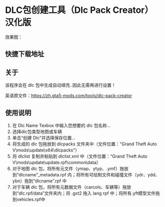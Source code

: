 # DLC包创建工具（Dlc Pack Creator）汉化版

效果图：

## 快捷下载地址

## 关于

该程序会在 dlc 包中生成自动填充..因此无需再进行设置！

英语原文件：https://zh.gta5-mods.com/tools/dlc-pack-creator

## 使用说明

1. 在 Dlc Name Texbox 中输入您想要的 dlc 包名称...
2. 选择dlc包类型地图或车辆
3. 单击“创建 Dlc”并选择保存位置...
4. 将生成的 dlc 包拖放到 dlcpacks 文件夹中（文件位置：“Grand Theft Auto V\mods\update\x64\dlcpacks”）
5. 将 dlclist 复制并粘贴到 dlclist.xml 中（文件位置：“Grand Theft Auto V\mods\update\update.rpf\common\data）
6. 对于地图 dlc 包，将所有元文件（ymap、ytyp、.ymf）拖放到“dlcname”_metadata.rpf 内；将所有可绘制文件和碰撞文件（ydr、ydd、ybn）拖到“dlcname”.rpf 中
7. 对于车辆 dlc 包，将所有元数据文件（carcols、车辆等）拖放到“dlc.rpf/data”文件夹内；将 .gxt2 拖入 lang rpf 中；将所有.yft模型文件拖到vehicles.rpf中
